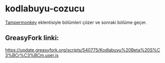 # kodlabuyu-cozucu
[Tampermonkey](https:www.tampermonkey.net) eklentisiyle bölümleri çözer ve sonraki bölüme geçer.

## GreasyFork linki:
https://update.greasyfork.org/scripts/540775/Kodlabuyu%20Beta%20S%C3%BCr%C3%BCm.user.js
